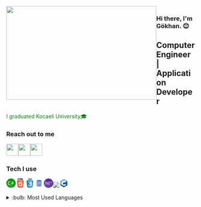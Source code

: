 <img src="https://media.giphy.com/media/quEsMOrr3hmQ8/giphy.gif" align="left" width="400" height="250">

### Hi there, I'm Gökhan. :blush:

## Computer Engineer | Application Developer

<font color="green">I graduated Kocaeli University🎓
</font>


### Reach out to me

[<img height="32" width="32" src="https://unpkg.com/simple-icons@v6/icons/twitter.svg" align="left"/>][twitter]
[<img height="32" width="32" src="https://unpkg.com/simple-icons@v6/icons/linkedin.svg" align="left"/>][linkedin]
[<img height="32" width="32" src="https://unpkg.com/simple-icons@v6/icons/instagram.svg" align="left"/>][instagram]

<br/>
<br/>

### Tech I use

<img src="https://raw.githubusercontent.com/github/explore/80688e429a7d4ef2fca1e82350fe8e3517d3494d/topics/csharp/csharp.png" width="25" height="25"><img src="https://raw.githubusercontent.com/github/explore/80688e429a7d4ef2fca1e82350fe8e3517d3494d/topics/html/html.png" width="25" height="25"><img src="https://raw.githubusercontent.com/github/explore/80688e429a7d4ef2fca1e82350fe8e3517d3494d/topics/css/css.png" width="25" height="25"><img src="https://raw.githubusercontent.com/github/explore/80688e429a7d4ef2fca1e82350fe8e3517d3494d/topics/sql/sql.png" width="25" height="25"><img src="https://raw.githubusercontent.com/github/explore/80688e429a7d4ef2fca1e82350fe8e3517d3494d/topics/dotnet/dotnet.png" width="25" height="25"><img src="icon-library.com/icon/visual-basic-icon-8.html.html"><img src="https://raw.githubusercontent.com/github/explore/80688e429a7d4ef2fca1e82350fe8e3517d3494d/topics/c/c.png" width="25" height="25">


<details>
<summary>:bulb: Most Used Languages</summary>
<img src="https://github-readme-stats.vercel.app/api/top-langs/?username=goknkaya&layout=compact" align="left" width="400">
</details>





[twitter]: https://twitter.com/gokhan1903kaya
[linkedin]: https://www.linkedin.com/in/gokhankaya256/
[instagram]: https://www.instagram.com/goknkaya/
